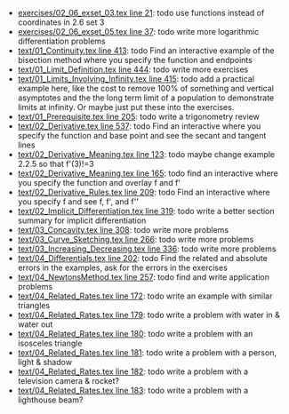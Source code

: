 * [exercises/02_06_exset_03.tex line 21](../exercises/02_06_exset_03.tex#L21): todo use functions instead of coordinates in 2.6 set 3
* [exercises/02_06_exset_05.tex line 37](../exercises/02_06_exset_05.tex#L37): todo write more logarithmic differentiation problems
* [text/01_Continuity.tex line 413](../text/01_Continuity.tex#L413): todo Find an interactive example of the bisection method where you specify the function and endpoints
* [text/01_Limit_Definition.tex line 444](../text/01_Limit_Definition.tex#L444): todo write more exercises
* [text/01_Limits_Involving_Infinity.tex line 415](../text/01_Limits_Involving_Infinity.tex#L415): todo add a practical example here, like the cost to remove 100% of something and vertical asymptotes and the the long term limit of a population to demonstrate limits at infinity.  Or maybe just put these into the exercises.
* [text/01_Prerequisite.tex line 205](../text/01_Prerequisite.tex#L205): todo write a trigonometry review
* [text/02_Derivative.tex line 537](../text/02_Derivative.tex#L537): todo Find an interactive where you specify the function and base point and see the secant and tangent lines
* [text/02_Derivative_Meaning.tex line 123](../text/02_Derivative_Meaning.tex#L123): todo maybe change example 2.2.5 so that f'(3)!=3
* [text/02_Derivative_Meaning.tex line 165](../text/02_Derivative_Meaning.tex#L165): todo find an interactive where you specify the function and overlay f and f'
* [text/02_Derivative_Rules.tex line 209](../text/02_Derivative_Rules.tex#L209): todo Find an interactive where you specify f and see f, f', and f''
* [text/02_Implicit_Differentiation.tex line 319](../text/02_Implicit_Differentiation.tex#L319): todo write a better section summary for implicit differentiation
* [text/03_Concavity.tex line 308](../text/03_Concavity.tex#L308): todo write more problems
* [text/03_Curve_Sketching.tex line 266](../text/03_Curve_Sketching.tex#L266): todo write more problems
* [text/03_Increasing_Decreasing.tex line 336](../text/03_Increasing_Decreasing.tex#L336): todo write more problems
* [text/04_Differentials.tex line 202](../text/04_Differentials.tex#L202): todo Find the related and absolute errors in the examples, ask for the errors in the exercises
* [text/04_NewtonsMethod.tex line 257](../text/04_NewtonsMethod.tex#L257): todo find and write application problems
* [text/04_Related_Rates.tex line 172](../text/04_Related_Rates.tex#L172): todo write an example with similar triangles
* [text/04_Related_Rates.tex line 179](../text/04_Related_Rates.tex#L179): todo write a problem with water in & water out
* [text/04_Related_Rates.tex line 180](../text/04_Related_Rates.tex#L180): todo write a problem with an isosceles triangle
* [text/04_Related_Rates.tex line 181](../text/04_Related_Rates.tex#L181): todo write a problem with a person, light & shadow
* [text/04_Related_Rates.tex line 182](../text/04_Related_Rates.tex#L182): todo write a problem with a television camera & rocket?
* [text/04_Related_Rates.tex line 183](../text/04_Related_Rates.tex#L183): todo write a problem with a lighthouse beam?

